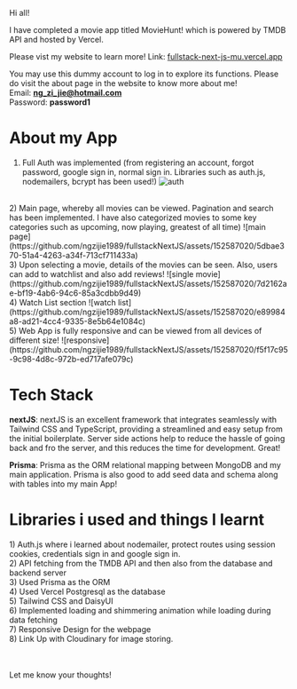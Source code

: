 Hi all!

I have completed a movie app titled MovieHunt! which is powered by TMDB API and hosted by Vercel.

Please vist my website to learn more! Link: [fullstack-next-js-mu.vercel.app](https://fullstack-next-js-mu.vercel.app/)

You may use this dummy account to log in to explore its functions. Please do visit the about page in the website to know more about me!<br>
Email: **ng_zi_jie@hotmail.com**<br>
Password: **password1**

<h1 className="underline">About my App</h1>

1) Full Auth was implemented (from registering an account, forgot password, google sign in, normal sign in. Libraries such as auth.js, nodemailers, bcrypt has been used!)
![auth](https://github.com/ngzijie1989/fullstackNextJS/assets/152587020/6cd8dfc6-b47c-454b-94bb-35569cc53acb)
<br>
2) Main page, whereby all movies can be viewed. Pagination and search has been implemented. I have also categorized movies to some key categories such as upcoming, now playing, greatest of all time)
![main page](https://github.com/ngzijie1989/fullstackNextJS/assets/152587020/5dbae370-51a4-4263-a34f-713cf711433a)
<br>
3) Upon selecting a movie, details of the movies can be seen. Also, users can add to watchlist and also add reviews!
![single movie](https://github.com/ngzijie1989/fullstackNextJS/assets/152587020/7d2162ae-bf19-4ab6-94c6-85a3cdbb9d49)
<br>
4) Watch List section
![watch list](https://github.com/ngzijie1989/fullstackNextJS/assets/152587020/e89984a8-ad21-4cc4-9335-8e5b64e1084c)
<br> 
5) Web App is fully responsive and can be viewed from all devices of different size!
![responsive](https://github.com/ngzijie1989/fullstackNextJS/assets/152587020/f5f17c95-9c98-4d8c-972b-ed717afe079c)

<h1 className="underline">Tech Stack</h1>

**nextJS**: nextJS is an excellent framework that integrates seamlessly with Tailwind CSS and TypeScript, providing a streamlined and easy setup from the initial boilerplate. Server side actions help to reduce the hassle of going back and fro the server, and this reduces the time for development. Great!

**Prisma**: Prisma as the ORM relational mapping between MongoDB and my main application. Prisma is also good to add seed data and schema along with tables into my main App!

<h1 className="underline">Libraries i used and things I learnt</h1>
1) Auth.js where i learned about nodemailer, protect routes using session cookies, credentials sign in and google sign in.<br>
2) API fetching from the TMDB API and then also from the database and backend server<br>
3) Used Prisma as the ORM<br>
4) Used Vercel Postgresql as the database<br>
5) Tailwind CSS and DaisyUI<br>
6) Implemented loading and shimmering animation while loading during data fetching<br>
7) Responsive Design for the webpage<br>
8) Link Up with Cloudinary for image storing.<br>

<br><br>
Let me know your thoughts!

